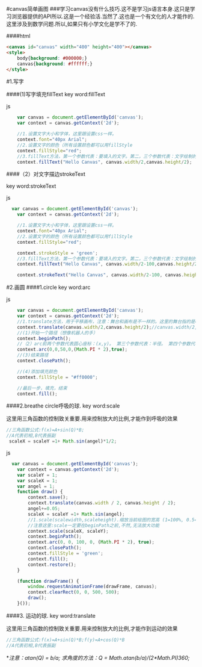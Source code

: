 #canvas简单画图
###学习canvas没有什么技巧.这不是学习js语言本身.这只是学习浏览器提供的API所以.这是一个经验活.当然了.这也是一个有文化的人才能作的.这里涉及到数学问题.所以,如果只有小学文化是学不了的.

####html
```html
<canvas id="canvas" width="400" height="400"></canvas>
<style>
    body{background: #000000;}
    canvas{background: #ffffff;}
</style>
```

#1.写字

####(1)写字填充fillText
key word:fillText

js
```js
    var canvas = document.getElementById('canvas');
    var context = canvas.getContext('2d');

    //1.设置文字大小和字体，这里跟设置css一样。
    context.font="40px Arial";
    //2.设置文字的颜色（所有设置颜色都可以用fillStyle
    context.fillStyle="red";
    //3.fillText方法，第一个参数代表：要填入的文字。第二，三个参数代表：文字绘制的起始坐标（x,y)。 第四个参数代表：[可选]允许的最大文本宽度，以像素计。
    context.fillText("Hello Canvas", canvas.width/2,canvas.height/2);

```

####（2）对文字描边strokeText

key word:strokeText

js

```js
  var canvas = document.getElementById('canvas');
    var context = canvas.getContext('2d');

    //1.设置文字大小和字体，这里跟设置css一样。
    context.font="40px Arial";
    //2.设置文字的颜色（所有设置颜色都可以用fillStyle
    context.fillStyle="red";

    context.strokeStyle = 'green';
    //3.fillText方法，第一个参数代表：要填入的文字。第二，三个参数代表：文字绘制的起始坐标（x,y)。 第四个参数代表：[可选]允许的最大文本宽度，以像素计。
    context.fillText("Hello Canvas", canvas.width/2-100,canvas.height/2);

    context.strokeText("Hello Canvas", canvas.width/2-100, canvas.height/2 );

```


#2.画圆
####1.circle
key word:arc



js
```js
    var canvas = document.getElementById('canvas');
    var context = canvas.getContext('2d');
    //1.translate方法，用于平移画布，注意：舞台和画布是不一样的。这里的舞台指的是canvas这个html5元素,画布就是画布。。
    context.translate(canvas.width/2,canvas.height/2);//canvas.width/2,canvas.height/2这里移动画布到舞台中间。
    //(1)开始一个路径（想像机器人的手）
    context.beginPath();
    //（2）arc前两个参数代表圆心座标：(x,y)。 第三个参数代表：半径。 第四个参数代表：起始角（弧度制），第五个参数代表：结束角（弧度制），第六个参数代表：规定应该逆时针还是顺时针绘图。False = 顺时针，true = 逆时针。
    context.arc(0,0,50,0,(Math.PI * 2),true);
    //(3)结束路径
    context.closePath();

    //(4)添加填充颜色
    context.fillStyle = "#ff0000";

    //最后一步，填充，结束
    context.fill();
```

####2.breathe circle呼吸的球.
key word:scale

这里用三角函数的控制致关重要.用来控制放大的比例,才能作到呼吸的效果
```js
//三角函数公式:f(x)=A+sin(Q)*B;
//A代表初相,B代表振副
 scaleX = scaleY =1+ Math.sin(angel)*1/2;
```
js
```js
  var canvas = document.getElementById('canvas');
    var context = canvas.getContext('2d');
    var scaleY = 1;
    var scaleX = 1;
    var angel = 1;
    function draw() {
        context.save();
        context.translate(canvas.width / 2, canvas.height / 2);
        angel+=0.05;
        scaleX = scaleY =1+ Math.sin(angel);
        //1.scale(scalewidth,scaleheight).缩放当前绘图的宽高 (1=100%, 0.5=50%, 2=200%, 依次类推)
        //注意这里:scale一定要在beginPath之前,不然,无法放大功能
        context.scale(scaleX, scaleY);
        context.beginPath();
        context.arc(0, 0, 100, 0, (Math.PI * 2), true);
        context.closePath();
        context.fillStyle = 'green';
        context.fill();
        context.restore();
    }

    (function drawFrame() {
        window.requestAnimationFrame(drawFrame, canvas);
        context.clearRect(0, 0, 500, 500);
        draw();
    }());


```


####3. 运动的球.
key word:translate

这里用三角函数的控制致关重要.用来控制放大的比例,才能作到运动的效果
```js
//三角函数公式:f(x)=A+sin(Q)*B;f(y)=A+cos(Q)*B
//A代表初相,B代表振副
```
**注意：atan(Q) = b/a; 求角度的方法：Q = Math.atan(b/a)/(2*Math.PI)*360;**



